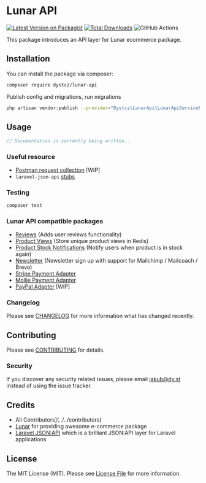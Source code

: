 # Lunar API

[![Latest Version on Packagist](https://img.shields.io/packagist/v/dystcz/lunar-api.svg?style=flat-square)](https://packagist.org/packages/dystcz/lunar-api)
[![Total Downloads](https://img.shields.io/packagist/dt/dystcz/lunar-api.svg?style=flat-square)](https://packagist.org/packages/dystcz/lunar-api)
![GitHub Actions](https://github.com/dystcz/lunar-api/actions/workflows/tests.yaml/badge.svg)

This package introduces an API layer for Lunar ecommerce package.

## Installation

You can install the package via composer:

```bash
composer require dystcz/lunar-api
```

Publish config and migrations, run migrations

```bash
php artisan vendor:publish --provider="Dystcz\LunarApi\LunarApiServiceProvider" --tag="config"
```

## Usage

```php
// Documentation is currently being written...
```

### Useful resource

- [Postman request collection](postman_collection.json) [WIP]
- `laravel-json-api` [stubs](https://github.com/laravel-json-api/laravel/tree/develop/stubs)

### Testing

```bash
composer test
```

### Lunar API compatible packages

- [Reviews](https://github.com/dystcz/lunar-api-reviews) (Adds user reviews functionality)
- [Product Views](https://github.com/dystcz/lunar-api-product-views)
 (Store unique product views in Redis)
- [Product Stock Notifications](https://github.com/dystcz/lunar-api-product-notifications)
 (Notify users when product is in stock again)
- [Newsletter](https://github.com/dystcz/lunar-api-newsletter)
 (Newsletter sign up with support for Mailchimp / Mailcoach / Brevo)
- [Stripe Payment Adapter](https://github.com/dystcz/lunar-api-stripe-adapter)
- [Mollie Payment Adapter](https://github.com/pixelpillow/lunar-api-mollie-adapter)
- [PayPal Adapter](https://github.com/dystcz/lunar-api-paypal-adapter) [WIP]

### Changelog

Please see [CHANGELOG](CHANGELOG.md) for more information what has changed recently.

## Contributing

Please see [CONTRIBUTING](CONTRIBUTING.md) for details.

### Security

If you discover any security related issues, please email jakub@dy.st instead of using the issue tracker.

## Credits

- All Contributors](../../contributors)
- [Lunar](https://github.com/lunarphp/lunar) for providing awesome e-commerce package
- [Laravel JSON:API](https://github.com/laravel-json-api/laravel)
 which is a brilliant JSON:API layer for Laravel applications

## License

The MIT License (MIT). Please see [License File](LICENSE.md) for more information.
